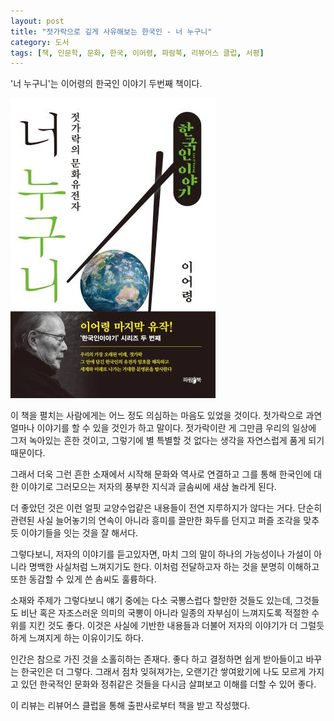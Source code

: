 ```yaml
---
layout: post
title: "젓가락으로 깊게 사유해보는 한국인 - 너 누구니"
category: 도서
tags: [책, 인문학, 문화, 한국, 이어령, 파람북, 리뷰어스 클럽, 서평]
---
```


'너 누구니'는
이어령의 한국인 이야기 두번째 책이다.

![표지](/images/korean-story-2-who-are-you-book-h480.jpg)

이 책을 펼치는 사람에게는 어느 정도 의심하는 마음도 있었을 것이다.
젓가락으로 과연 얼마나 이야기를 할 수 있을 것인가 하고 말이다.
젓가락이란 게 그만큼 우리의 일상에 그저 녹아있는 흔한 것이고,
그렇기에 별 특별할 것 없다는 생각을 자연스럽게 품게 되기 때문이다.

그래서 더욱 그런 흔한 소재에서 시작해
문화와 역사로 연결하고
그를 통해 한국인에 대한 이야기로 그러모으는
저자의 풍부한 지식과 글솜씨에 새삼 놀라게 된다.

더 좋았던 것은 이런 얼핏 교양수업같은 내용들이 전연 지루하지가 않다는 거다.
단순히 관련된 사실 늘어놓기의 연속이 아니라
흥미를 끌만한 화두를 던지고
퍼즐 조각을 맞추듯 이야기들을 잇는 것을 잘 해서다.

그렇다보니, 저자의 이야기를 듣고있자면,
마치 그의 말이 하나의 가능성이나 가설이 아니라
명백한 사실처럼 느껴지기도 한다.
이처럼 전달하고자 하는 것을 분명히 이해하고 또한 동감할 수 있게 쓴 솜씨도 훌륭하다.

소재와 주제가 그렇다보니 얘기 중에는 다소 국뽕스럽다 할만한 것들도 있는데,
그것들도 비난 혹은 자조스러운 의미의 국뽕이 아니라
일종의 자부심이 느껴지도록 적절한 수위를 지킨 것도 좋다.
이것은 사실에 기반한 내용들과 더불어
저자의 이야기가 더 그럴듯하게 느껴지게 하는 이유이기도 하다.

인간은 참으로 가진 것을 소홀히하는 존재다.
좋다 하고 결정하면 쉽게 받아들이고 바꾸는 한국인은 더 그렇다.
그래서 점차 잊혀져가는,
오랜기간 쌓여왔기에 나도 모르게 가지고 있던 한국적인 문화와 정취같은 것들을
다시금 살펴보고 이해를 더할 수 있어 좋다.



<div class="im im-info">
이 리뷰는 리뷰어스 클럽을 통해 출판사로부터 책을 받고 작성했다.
</div>
